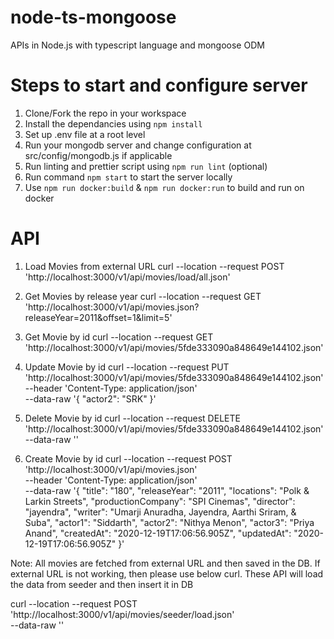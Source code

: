 # node-ts-mongoose
APIs in Node.js with typescript language and mongoose ODM

# Steps to start and configure server
1. Clone/Fork the repo in your workspace
2. Install the dependancies using `npm install`
3. Set up .env file at a root level
4. Run your mongodb server and change configuration at src/config/mongodb.js if applicable
5. Run linting and prettier script using `npm run lint` (optional)
6. Run command `npm start` to start the server locally
7. Use `npm run docker:build` & `npm run docker:run` to build and run on docker

# API
1. Load Movies from external URL
curl --location --request POST 'http://localhost:3000/v1/api/movies/load/all.json'

2. Get Movies by release year
curl --location --request GET 'http://localhost:3000/v1/api/movies.json?releaseYear=2011&offset=1&limit=5'

3. Get Movie by id
curl --location --request GET 'http://localhost:3000/v1/api/movies/5fde333090a848649e144102.json'

4. Update Movie by id
curl --location --request PUT 'http://localhost:3000/v1/api/movies/5fde333090a848649e144102.json' \
--header 'Content-Type: application/json' \
--data-raw '{
    "actor2": "SRK"
}'

5. Delete Movie by id
curl --location --request DELETE 'http://localhost:3000/v1/api/movies/5fde333090a848649e144102.json' \
--data-raw ''

6. Create Movie by id
curl --location --request POST 'http://localhost:3000/v1/api/movies.json' \
--header 'Content-Type: application/json' \
--data-raw '{
        "title": "180",
        "releaseYear": "2011",
        "locations": "Polk & Larkin Streets",
        "productionCompany": "SPI Cinemas",
        "director": "jayendra",
        "writer": "Umarji Anuradha, Jayendra, Aarthi Sriram, & Suba",
        "actor1": "Siddarth",
        "actor2": "Nithya Menon",
        "actor3": "Priya Anand",
        "createdAt": "2020-12-19T17:06:56.905Z",
        "updatedAt": "2020-12-19T17:06:56.905Z"
    }'

Note: All movies are fetched from external URL and then saved in the DB. If external URL is not working, then please use below curl. These API will load the data from seeder and then insert it in DB

curl --location --request POST 'http://localhost:3000/v1/api/movies/seeder/load.json' \
--data-raw ''